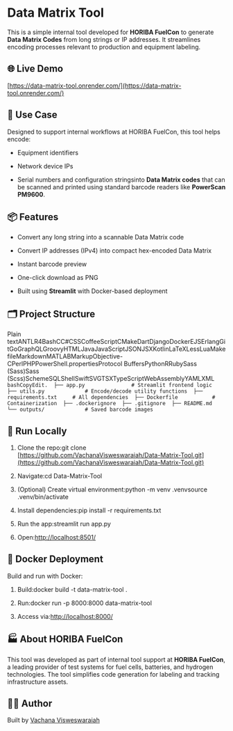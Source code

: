 Data Matrix Tool
================

This is a simple internal tool developed for **HORIBA FuelCon** to generate **Data Matrix Codes** from long strings or IP addresses. It streamlines encoding processes relevant to production and equipment labeling.

🌐 Live Demo
------------

[https://data-matrix-tool.onrender.com/](https://data-matrix-tool.onrender.com/)

🧩 Use Case
-----------

Designed to support internal workflows at HORIBA FuelCon, this tool helps encode:

*   Equipment identifiers
    
*   Network device IPs
    
*   Serial numbers and configuration stringsinto **Data Matrix codes** that can be scanned and printed using standard barcode readers like **PowerScan PM9600**.
    

📦 Features
-----------

*   Convert any long string into a scannable Data Matrix code
    
*   Convert IP addresses (IPv4) into compact hex-encoded Data Matrix
    
*   Instant barcode preview
    
*   One-click download as PNG
    
*   Built using **Streamlit** with Docker-based deployment
    

🗂 Project Structure
--------------------

Plain textANTLR4BashCC#CSSCoffeeScriptCMakeDartDjangoDockerEJSErlangGitGoGraphQLGroovyHTMLJavaJavaScriptJSONJSXKotlinLaTeXLessLuaMakefileMarkdownMATLABMarkupObjective-CPerlPHPPowerShell.propertiesProtocol BuffersPythonRRubySass (Sass)Sass (Scss)SchemeSQLShellSwiftSVGTSXTypeScriptWebAssemblyYAMLXML`   bashCopyEdit.  ├── app.py               # Streamlit frontend logic  ├── utils.py             # Encode/decode utility functions  ├── requirements.txt     # All dependencies  ├── Dockerfile           # Containerization  ├── .dockerignore  ├── .gitignore  ├── README.md  └── outputs/             # Saved barcode images   `

🚀 Run Locally
--------------

1.  Clone the repo:git clone [https://github.com/VachanaVisweswaraiah/Data-Matrix-Tool.git](https://github.com/VachanaVisweswaraiah/Data-Matrix-Tool.git)
    
2.  Navigate:cd Data-Matrix-Tool
    
3.  (Optional) Create virtual environment:python -m venv .venvsource .venv/bin/activate
    
4.  Install dependencies:pip install -r requirements.txt
    
5.  Run the app:streamlit run app.py
    
6.  Open:[http://localhost:8501/](http://localhost:8501/)
    

🐳 Docker Deployment
--------------------

Build and run with Docker:

1.  Build:docker build -t data-matrix-tool .
    
2.  Run:docker run -p 8000:8000 data-matrix-tool
    
3.  Access via:[http://localhost:8000/](http://localhost:8000/)
    

🏭 About HORIBA FuelCon
-----------------------

This tool was developed as part of internal tool support at **HORIBA FuelCon**, a leading provider of test systems for fuel cells, batteries, and hydrogen technologies. The tool simplifies code generation for labeling and tracking infrastructure assets.

👩‍💻 Author
------------

Built by [Vachana Visweswaraiah](https://github.com/VachanaVisweswaraiah) 
